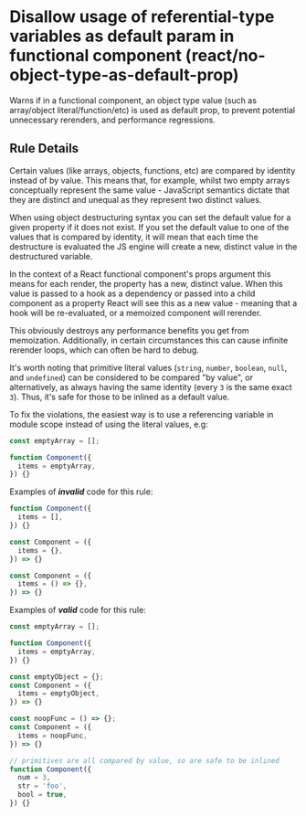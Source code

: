 # Disallow usage of referential-type variables as default param in functional component (react/no-object-type-as-default-prop)

Warns if in a functional component, an object type value (such as array/object literal/function/etc) is used as default prop, to prevent potential unnecessary rerenders, and performance regressions.

## Rule Details

Certain values (like arrays, objects, functions, etc) are compared by identity instead of by value. This means that, for example, whilst two empty arrays conceptually represent the same value - JavaScript semantics dictate that they are distinct and unequal as they represent two distinct values.

When using object destructuring syntax you can set the default value for a given property if it does not exist. If you set the default value to one of the values that is compared by identity, it will mean that each time the destructure is evaluated the JS engine will create a new, distinct value in the destructured variable.

In the context of a React functional component's props argument this means for each render, the property has a new, distinct value. When this value is passed to a hook as a dependency or passed into a child component as a property React will see this as a new value - meaning that a hook will be re-evaluated, or a memoized component will rerender.

This obviously destroys any performance benefits you get from memoization. Additionally, in certain circumstances this can cause infinite rerender loops, which can often be hard to debug.

It's worth noting that primitive literal values (`string`, `number`, `boolean`, `null`, and `undefined`) can be considered to be compared "by value", or alternatively, as always having the same identity (every `3` is the same exact `3`). Thus, it's safe for those to be inlined as a default value.

To fix the violations, the easiest way is to use a referencing variable in module scope instead of using the literal values, e.g:

```jsx
const emptyArray = [];

function Component({
  items = emptyArray,
}) {}
```

Examples of ***invalid*** code for this rule:

```jsx
function Component({
  items = [],
}) {}

const Component = ({
  items = {},
}) => {}

const Component = ({
  items = () => {},
}) => {}
```

Examples of ***valid*** code for this rule:

```jsx
const emptyArray = [];

function Component({
  items = emptyArray,
}) {}

const emptyObject = {};
const Component = ({
  items = emptyObject,
}) => {}

const noopFunc = () => {};
const Component = ({
  items = noopFunc,
}) => {}

// primitives are all compared by value, so are safe to be inlined
function Component({
  num = 3,
  str = 'foo',
  bool = true,
}) {}
```
